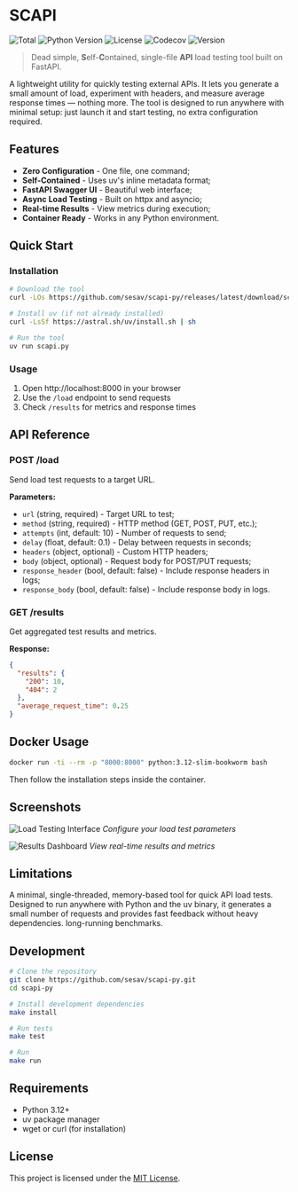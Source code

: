# SCAPI

![Total](https://img.shields.io/github/downloads/sesav/scapi-py/total)
![Python Version](https://img.shields.io/badge/python-3.12+-blue)
![License](https://img.shields.io/github/license/sesav/scapi-py)
![Codecov](https://img.shields.io/codecov/c/github/sesav/scapi-py)
![Version](https://img.shields.io/badge/version-0.2.4-green)

> Dead simple, **S**elf-**C**ontained, single-file **API** load testing tool built on FastAPI.

A lightweight utility for quickly testing external APIs. It lets you generate a
small amount of load, experiment with headers, and measure average response
times — nothing more. The tool is designed to run anywhere with minimal setup:
just launch it and start testing, no extra configuration required.

## Features

- **Zero Configuration** - One file, one command;
- **Self-Contained** - Uses uv's inline metadata format;
- **FastAPI Swagger UI** - Beautiful web interface;
- **Async Load Testing** - Built on httpx and asyncio;
- **Real-time Results** - View metrics during execution;
- **Container Ready** - Works in any Python environment.

## Quick Start

### Installation

```bash
# Download the tool
curl -LOs https://github.com/sesav/scapi-py/releases/latest/download/scapi.py

# Install uv (if not already installed)
curl -LsSf https://astral.sh/uv/install.sh | sh

# Run the tool
uv run scapi.py
```

### Usage

1. Open http://localhost:8000 in your browser
2. Use the `/load` endpoint to send requests
3. Check `/results` for metrics and response times

## API Reference

### POST /load
Send load test requests to a target URL.

**Parameters:**
* `url` (string, required) - Target URL to test;
* `method` (string, required) - HTTP method (GET, POST, PUT, etc.);
* `attempts` (int, default: 10) - Number of requests to send;
* `delay` (float, default: 0.1) - Delay between requests in seconds;
* `headers` (object, optional) - Custom HTTP headers;
* `body` (object, optional) - Request body for POST/PUT requests;
* `response_header` (bool, default: false) - Include response headers in logs;
* `response_body` (bool, default: false) - Include response body in logs.

### GET /results
Get aggregated test results and metrics.

**Response:**
```json
{
  "results": {
    "200": 10,
    "404": 2
  },
  "average_request_time": 0.25
}
```

## Docker Usage

```bash
docker run -ti --rm -p "8000:8000" python:3.12-slim-bookworm bash
```
Then follow the installation steps inside the container.

## Screenshots

![Load Testing Interface](images/load.png)
*Configure your load test parameters*

![Results Dashboard](images/results.png)
*View real-time results and metrics*

## Limitations

A minimal, single-threaded, memory-based tool for quick API load tests. Designed to run anywhere
with Python and the uv binary, it generates a small number of requests and provides fast feedback
without heavy dependencies.
long-running benchmarks.

## Development

```bash
# Clone the repository
git clone https://github.com/sesav/scapi-py.git
cd scapi-py

# Install development dependencies
make install

# Run tests
make test

# Run
make run
```

## Requirements

- Python 3.12+
- uv package manager
- wget or curl (for installation)

## License

This project is licensed under the [MIT License](LICENSE).
